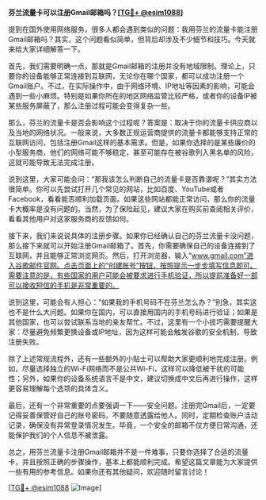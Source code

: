 **芬兰流量卡可以注册Gmail邮箱吗？[[TG💪+ @esim1088](https://t.me/s/esim1088)]**

提到在国外使用网络服务，很多人都会遇到类似的问题：我用芬兰的流量卡能注册Gmail邮箱吗？其实，这个问题看似简单，但背后却涉及不少细节和技巧。今天就来给大家详细解答一下。

首先，我们需要明确一点，那就是Gmail邮箱的注册并没有地域限制。理论上，只要你的设备能够正常连接到互联网，无论你在哪个国家，都可以成功注册一个Gmail账户。不过，在实际操作中，由于网络环境、IP地址等因素的影响，可能会遇到一些小麻烦。特别是如果你所在的地区网络监管比较严格，或者你的设备IP被某些服务屏蔽了，那么注册过程可能会变得复杂一些。

那么，芬兰的流量卡是否会影响这个过程呢？答案是：取决于你的流量卡供应商以及当地的网络状况。一般来说，大多数正规运营商提供的流量卡都能够支持正常的互联网访问，包括注册Gmail这样的基本需求。但是，如果你选择的是某些廉价的小型服务商，他们的网络可能不够稳定，甚至可能存在被谷歌列入黑名单的风险，这就可能导致无法完成注册。

说到这里，大家可能会问：“那我该怎么判断自己的流量卡是否靠谱呢？”其实方法很简单。你可以先尝试打开几个常见的网站，比如百度、YouTube或者Facebook，看看能否顺利加载页面。如果这些网站都能正常访问，那么你的流量卡大概率是没有问题的。当然，为了保险起见，建议大家在购买前查阅相关评价，看看其他用户对这家服务商的反馈如何。

接下来，我们来说说具体的注册步骤。如果你已经确认自己的芬兰流量卡没问题，那么接下来就可以开始注册Gmail邮箱了。首先，你需要确保自己的设备连接到了互联网，并且能够正常浏览网页。然后，打开浏览器，输入“www.gmail.com”进入谷歌邮件官网。点击页面上的“创建账号”按钮，按照提示一步步填写信息即可。需要注意的是，有些国家的用户可能会被要求进行手机验证，所以提前准备好一部可以接收短信的手机是非常重要的。

说到这里，可能会有人担心：“如果我的手机号码不在芬兰怎么办？”别急，其实这也不是什么大问题。如果你在国内，可以直接用国内的手机号码进行验证；如果是其他国家，也可以尝试联系当地的亲友帮忙。不过，这里有一个小技巧需要提醒大家：尽量避免频繁更换设备或IP地址，因为这样可能会触发谷歌的安全机制，导致注册失败。

除了上述常规流程外，还有一些额外的小贴士可以帮助大家更顺利地完成注册。例如，尽量选择独立的Wi-Fi网络而不是公共Wi-Fi，这样可以降低被干扰的可能性；另外，如果你的设备系统语言不是中文，建议切换成中文后再进行操作，这样更容易理解每个选项的具体含义。

最后，还有一个非常重要的点要强调一下——安全问题。注册完Gmail后，一定要记得妥善保管好自己的账号密码，不要随意透露给他人。同时，定期检查账户活动记录，确保没有异常登录情况发生。毕竟，一个安全的邮箱不仅方便日常沟通，还能保护我们的个人信息不被泄露。

总之，用芬兰流量卡注册Gmail邮箱并不是一件难事，只要你选择了合适的流量卡，并且按照正确的步骤操作，基本上都能顺利完成。希望这篇文章能为大家提供一些有用的参考信息。如果你还有其他疑问，欢迎随时留言讨论！

[[TG💪+ @esim1088](https://t.me/s/esim1088) ![Image](https://i.postimg.cc/4NQfJmqS/Snipaste-2025-05-13-00-14-12.png)]